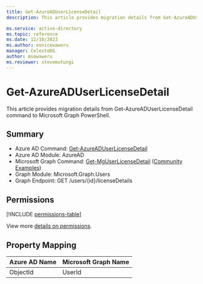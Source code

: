 ```yaml
---
title: Get-AzureADUserLicenseDetail
description: This article provides migration details from Get-AzureADUserLicenseDetail command to Microsoft Graph PowerShell.

ms.service: active-directory
ms.topic: reference
ms.date: 12/10/2023
ms.author: eunicewaweru
manager: CelesteDG
author: msewaweru
ms.reviewer: stevemutungi
---
```


# Get-AzureADUserLicenseDetail

This article provides migration details from Get-AzureADUserLicenseDetail command to Microsoft Graph PowerShell.

## Summary

+ Azure AD Command: [Get-AzureADUserLicenseDetail](/powershell/module/azuread/get-azureaduserlicensedetail)
+ Azure AD Module: AzureAD
+ Microsoft Graph Command: [Get-MgUserLicenseDetail](/powershell/module/microsoft.graph.users/get-mguserlicensedetail) ([Community Examples](https://github.com/orgs/msgraph/discussions?discussions_q=Get-MgUserLicenseDetail))
+ Graph Module: Microsoft.Graph.Users
+ Graph Endpoint:  GET /users/{id}/licenseDetails

## Permissions

[!INCLUDE [permissions-table](~/graphref/api-reference/v1.0/includes/permissions/user-list-licensedetails-permissions.md)]

View more [details on permissions](/graph/api/user-list-licensedetails#permissions).

## Property Mapping

|Azure AD Name|Microsoft Graph Name|
|---|---|
|ObjectId|UserId|